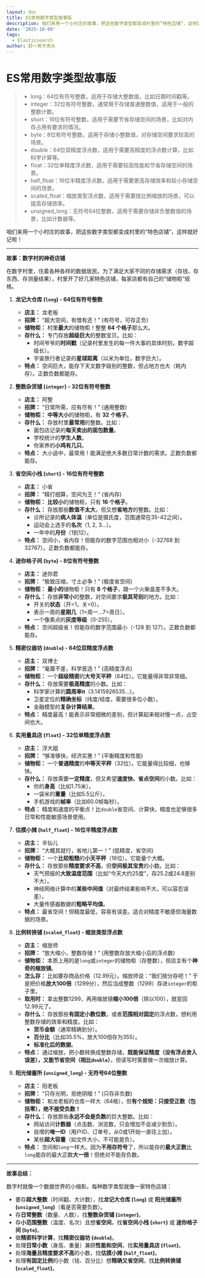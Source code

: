 ```yaml
---
layout: doc
title: ES常用数字类型故事版
description: 咱们来用一个小村庄的故事，把这些数字类型都变成村里的“特色店铺”，这样就好记啦！
date: '2025-10-09'
tags:
  - Elasticsearch
author: 舒一笑不秃头
---
```

# ES常用数字类型故事版

> * long：64位有符号整数，适用于存储大整数值，比如日期时间戳等。
> * integer：32位有符号整数，通常用于存储普通整数值，适用于一般的整数计数。
> * short：16位有符号整数，适用于需要节省存储空间的场景，比如对内存占用有要求的情况。
> * byte：8位有符号整数，适用于存储小整数值，对存储空间要求较高的场景。
> * double：64位双精度浮点数，适用于需要高精度的浮点数计算，比如科学计算等。
> * float：32位单精度浮点数，适用于需要较高性能和节省存储空间的场景。
> * half_float：16位半精度浮点数，适用于需要更高存储效率和较小存储空间的场景。
> * scaled_float：缩放类型浮点数，适用于需要按比例缩放的场景，可以提高存储效率。
> * unsigned_long：无符号64位整数，适用于需要存储非负整数值的场景，比如计数器等。

咱们来用一个小村庄的故事，把这些数字类型都变成村里的“特色店铺”，这样就好记啦！

---

**故事：数字村的神奇店铺**

在数字村里，住着各种各样的数据居民。为了满足大家不同的存储需求（存钱、存东西、存测量结果），村里开了好几家特色店铺，每家店都有自己的“储物柜”规格。

1.  **龙记大仓库 (`long`) - 64位有符号整数**
    *   **店主：** 龙老板
    *   **招牌：** “超大空间，有借有还！” (有符号，可存正负)
    *   **储物柜：** 村里**最大**的储物柜！整整 **64 个格子**那么大。
    *   **存什么：** 专门存放**超级巨大**的整数宝贝。比如：
        *   时间爷爷的**时间戳**（记录村里发生的每一件大事的具体时刻，数字超级长）。
        *   宇宙旅行者记录的**星球距离**（以米为单位，数字巨大）。
    *   **特点：** 空间巨大，能存下天文数字级别的整数，但占地方也大（耗内存）。正数负数都能存。

2.  **整数杂货铺 (`integer`) - 32位有符号整数**
    *   **店主：** 阿整
    *   **招牌：** “日常所需，应有尽有！” (通用整数)
    *   **储物柜：** **中等大小**的储物柜，有 **32 个格子**。
    *   **存什么：** 存放村里**最常用**的整数。比如：
        *   面包店记录的**每天卖出的面包数量**。
        *   学校统计的**学生人数**。
        *   你家养的**小鸡有几只**。
    *   **特点：** 大小适中，最常用！能满足绝大多数日常计数的需求。正数负数都能存。

3.  **省空间小栈 (`short`) - 16位有符号整数**
    *   **店主：** 小省
    *   **招牌：** “精打细算，空间为王！” (省内存)
    *   **储物柜：** **比较小**的储物柜，只有 **16 个格子**。
    *   **存什么：** 存放那些**数值不太大**，但又想**省地方**的整数。比如：
        *   诊所记录的**病人体温**（单位是摄氏度，范围通常在35-42之间）。
        *   运动会上选手的**名次**（1, 2, 3...）。
        *   一年中的**月份**（1到12）。
    *   **特点：** 空间小，省内存！但能存的数字范围也相对小（-32768 到 32767）。正数负数都能存。

4.  **迷你格子间 (`byte`) - 8位有符号整数**
    *   **店主：** 迷你君
    *   **招牌：** “极致压缩，寸土必争！” (极度省空间)
    *   **储物柜：** **最小的**储物柜！只有 **8 个格子**，跟一个火柴盒差不多大。
    *   **存什么：** 存放**非常小**的整数，对空间要求**极其苛刻**的地方。比如：
        *   开关的**状态**（开=1，关=0）。
        *   表示一周的**星期几**（1=周一...7=周日）。
        *   一个像素点的**灰度等级**（0-255）。
    *   **特点：** 空间超级省！但能存的数字范围最小（-128 到 127）。正数负数都能存。

5.  **精密仪器坊 (`double`) - 64位双精度浮点数**
    *   **店主：** 双博士
    *   **招牌：** “毫厘不差，科学首选！” (高精度浮点)
    *   **储物柜：** 一个**超级精密**的**大号天平秤**（64位）。它能量得非常非常细。
    *   **存什么：** 存放需要**极高精度**的小数。比如：
        *   科学家计算的**圆周率π**（3.1415926535...）。
        *   卫星定位的**精确坐标**（纬度/经度，需要很多位小数）。
        *   金融模型的**复杂计算结果**。
    *   **特点：** 精度最高！能表示非常细微的差别，但计算起来相对慢一点，占空间也大。

6.  **实用量具店 (`float`) - 32位单精度浮点数**
    *   **店主：** 浮大姐
    *   **招牌：** “够准够快，经济实惠！” (平衡精度和性能)
    *   **储物柜：** 一个**普通精度**的**中等天平秤**（32位）。它能量得比较细，也够快。
    *   **存什么：** 存放需要**一定精度**，但又希望**速度快、省点空间**的小数。比如：
        *   你的**身高**（比如1.75米）。
        *   一袋米的**重量**（比如5.5公斤）。
        *   手机游戏的**帧率**（比如60.0帧每秒）。
    *   **特点：** 精度和速度的平衡点！比`double`省空间、计算快，精度也足够很多日常和性能敏感场景使用。

7.  **估摸小摊 (`half_float`) - 16位半精度浮点数**
    *   **店主：** 半仙儿
    *   **招牌：** “大概其就行，省地儿第一！” (低精度，省空间)
    *   **储物柜：** 一个**比较粗糙**的**小天平秤**（16位）。它能量个大概。
    *   **存什么：** 存放那些**精度要求不高**，但**空间极其宝贵**的小数。比如：
        *   天气预报的**大致温度范围**（比如“今天大约25度”，存25.2或24.8差别不大）。
        *   神经网络计算中的**某些中间值**（对最终结果影响不大，可以容忍误差）。
        *   大量传感器数据的**粗略平均值**。
    *   **特点：** 最省空间！但精度最低，容易有误差。适合对精度不敏感但海量数据的场景。

8.  **比例转换铺 (`scaled_float`) - 缩放类型浮点数**
    *   **店主：** 缩放师
    *   **招牌：** “放大缩小，整数存储！” (用整数存放大缩小后的浮点数)
    *   **储物柜：** 本质上用的是`long`或`integer`的储物柜（存整数），但店主有个**神奇的缩放镜**。
    *   **怎么存：** 比如要存商品价格（12.99元）。缩放师说：“我们按分存吧！” 于是把价格**放大100倍**（1299分），然后当成整数（1299）存进`integer`的柜子里。
    *   **取用时：** 拿出整数1299，再用缩放镜**缩小100倍**（除以100），就变回12.99元了。
    *   **存什么：** 存放那些**有固定小数位数**，或者**范围相对固定**的浮点数，想利用整数存储的效率和精度。比如：
        *   **货币金额**（通常精确到分）。
        *   **百分比**（比如35.5%，放大100倍存为355）。
        *   **标准化后的数据**。
    *   **特点：** 通过缩放，把小数转换成整数存储，**既能保证精度（没有浮点舍入误差），又能节省空间（相比`double`）**，但读写时需要做一次缩放计算。

9.  **阳光储蓄所 (`unsigned_long`) - 无符号64位整数**
    *   **店主：** 阳老板
    *   **招牌：** “只存光明，拒绝阴暗！” (只存非负数)
    *   **储物柜：** 和龙老板的仓库一样大（64格），但**有个规矩：只接受正数（包括零），绝不接受负数！**
    *   **存什么：** 存放那些**永远不会是负数**的巨大整数。比如：
        *   网站访问**计数器**（点击数、浏览数，只会增加不会减少到负）。
        *   自增的**唯一ID**（用户ID、订单号，从0或1开始一直往上加）。
        *   某些**超大容量**（如文件大小，不可能是负）。
    *   **特点：** 空间和`long`一样大。因为**不用存符号**了，所以能存的**最大正数**比`long`能存的最大正数**大一倍**！但绝对不能存负数。

---

**故事总结：**

数字村就像一个数据世界的小缩影。每种数字类型就像一家特色店铺：

*   要存**超大整数**（时间戳、大计数），找**龙记大仓库 (`long`)** 或 **阳光储蓄所 (`unsigned_long`)**（看是否需要负数）。
*   存**日常整数**（数量、人数），找**整数杂货铺 (`integer`)**。
*   存**小范围整数**（温度、名次）且想**省空间**，找**省空间小栈 (`short`)** 或 **迷你格子间 (`byte`)**。
*   做**精密科学计算**，找**精密仪器坊 (`double`)**。
*   处理**日常小数**（身高、重量）兼顾**性能和空间**，找**实用量具店 (`float`)**。
*   处理**海量且精度要求不高**的小数，找**估摸小摊 (`half_float`)**。
*   处理**有固定比例**的小数（钱、百分比）想**精确又省空间**，找**比例转换铺 (`scaled_float`)**。
